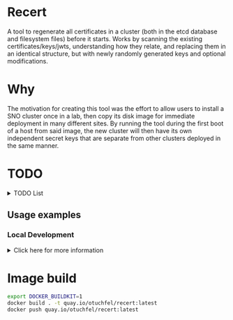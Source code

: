 # Recert

A tool to regenerate all certificates in a cluster (both in the etcd database
and filesystem files) before it starts. Works by scanning the existing
certificates/keys/jwts, understanding how they relate, and replacing them in an
identical structure, but with newly randomly generated keys and optional
modifications.

# Why

The motivation for creating this tool was the effort to allow users to install
a SNO cluster once in a lab, then copy its disk image for immediate deployment
in many different sites. By running the tool during the first boot of a host
from said image, the new cluster will then have its own independent secret keys
that are separate from other clusters deployed in the same manner.

# TODO

<details>
  <summary>TODO List</summary>

## Nice to have
- [ ] Remove OLM package server hack
- [ ] Convert from resource YAML to etcd key-value key more gracefuly
- [ ] Find proof that root-ca private key is actually missing
- [ ] When shelling out to openssl to check if cert A signed cert B, construct the command in such a way that if A == B, then it will not give a green result when said cert is not self signed
- [ ] Fix all code TODO comments

</details>

## Usage examples

### Local Development

<details>
  <summary>Click here for more information</summary>

#### Requirements

* qemu-nbd
* podman
* [ouger](https://github.com/omertuc/ouger)
* a qcow2 image of a fully installed SNO cluster
* meld

#### Config

```bash
# !! Don't forget to change these !!
REPO_DIR=/home/$USER/repos/recert
QCOW2_DIR=/home/$USER/Documents/model6
RELEASE_IMAGE=quay.io/openshift-release-dev/ocp-release:4.13.0-x86_64
#####################################

CLUSTER_DIR="$REPO_DIR"/cluster-files
BACKUP_CLUSTER_DIR="$REPO_DIR"/cluster-files-backup
ETCD_RESOURCES="machineconfiguration.openshift.io/machineconfigs secrets configmaps validatingwebhookconfigurations apiregistration.k8s.io/apiservices"
```

#### Create a local copy of cluster files

```bash
# Mount disk
cd "$QCOW2_DIR"
sudo modprobe nbd
sudo qemu-nbd --connect=/dev/nbd0 model.qcow2
mkdir -p sno_disk
sudo mount /dev/nbd0p4 sno_disk

# Delete previous copies of the important directories
sudo rm -rf "$BACKUP_CLUSTER_DIR"/
sudo mkdir -p "$BACKUP_CLUSTER_DIR"/
sudo cp -r "$QCOW2_DIR"/sno_disk/ostree/deploy/rhcos/var/lib/etcd "$BACKUP_CLUSTER_DIR"/etcd
sudo cp -r "$QCOW2_DIR"/sno_disk/ostree/deploy/rhcos/deploy/*/etc/kubernetes "$BACKUP_CLUSTER_DIR"/kubernetes
sudo cp -r "$QCOW2_DIR"/sno_disk/ostree/deploy/rhcos/deploy/*/etc/machine-config-daemon "$BACKUP_CLUSTER_DIR"/machine-config-daemon
sudo cp -r "$QCOW2_DIR"/sno_disk/ostree/deploy/rhcos/var/lib/kubelet "$BACKUP_CLUSTER_DIR"/kubelet

sudo chown -R $USER:$USER "$BACKUP_CLUSTER_DIR"/
```

#### Run etcd

```bash
rm -rf "$CLUSTER_DIR/" 
cp -r "$BACKUP_CLUSTER_DIR/" "$CLUSTER_DIR/" 
ETCD_IMAGE="$(oc adm release extract --from="$RELEASE_IMAGE" --file=image-references | jq '.spec.tags[] | select(.name == "etcd").from.name' -r)"
sudo podman run --network=host -it --authfile ~/repos/bootstrap-in-place-poc/registry-config.json --entrypoint etcd -v $CLUSTER_DIR/etcd:/store:Z ${ETCD_IMAGE} --name editor --data-dir /store
```

#### Run recert

See `./run.sh` example

### Run on SNO POC cluster

See [sno-relocation-poc](https://github.com/eranco74/sno-relocation-poc)

</details>

# Image build

```bash
export DOCKER_BUILDKIT=1
docker build . -t quay.io/otuchfel/recert:latest
docker push quay.io/otuchfel/recert:latest
```
